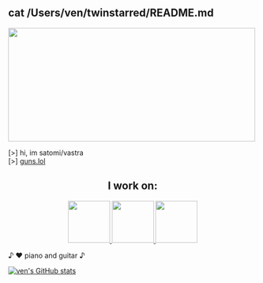 ## cat /Users/ven/twinstarred/README.md

<img src="https://github.com/user-attachments/assets/5c504274-819e-4ddc-9e86-07ba722b31e4" width="500" height="230">

[>] hi, im satomi/vastra \
[>] [guns.lol](https://guns.lol/ginkgo)

<h2 align="center">I work on:</h2>

<p align="center" dir="auto">
  <a href="https://www.apple.com/macos/">
    <img src="https://img.shields.io/badge/macOS-000000?style=flat&logo=apple&logoColor=white" style="width: 85px; height: auto;">
  </a>

  <a href="https://kernel.org/">
    <img src="https://img.shields.io/badge/Linux-FCC624?style=flat&logo=linux&logoColor=black" style="width: 85px; height: auto;">
  </a>

  <a href="https://nixos.org/">
    <img src="https://img.shields.io/badge/NixOS-5277C3?style=flat&logo=nixos&logoColor=white" style="width: 85px; height: auto;">
  </a>
  
</p>

♪ ♥️ piano and guitar ♪

[![ven's GitHub stats](https://github-readme-stats.vercel.app/api/top-langs/?username=twinstarred&langs_count=6&theme=rose_pine)](https://github.com/anuraghazra/github-readme-stats)
